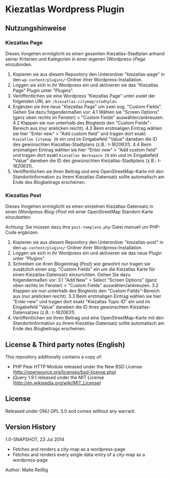 
Kiezatlas Wordpress Plugin
==========================

## Nutzungshinweise

### Kiezatlas Page

Dieses Vorgehen ermöglicht es einen gesamten Kiezatlas-Stadtplan anhand seiner Kriterien und Kategorien in einer eigenen (Wordpress-)_Page_ einzubinden.

1. Kopieren sie aus diesem Repository den Unterordner "kiezatlas-page" in den `wp-content/plugins/`-Ordner ihrer Wordpress-Installation.
2. Loggen sie sich in ihr Wordpress ein und aktivieren sie das "Kiezatlas Page" Plugin unter "Plugins".
3. Veröffentlichen sie eine Wordpress "Kiezatlas Page" unter _exakt_ der folgenden URL an: `/kiezatlas-citymap/stadtplan`.
4. Ergänzen sie ihre neue "Kiezatlas Page" um zwei sog. "Custom Fields". Gehen Sie dazu folgendermaßen vor:
4.1 Wählen sie "Screen Options" (ganz oben rechts im Fenster) > "Custom Fields" auswählen/ankreuzen.
4.2 Klappen sie nun unterhalb des Blogtexts den "Custom Fields"-Bereich aus (nur anklicken reicht).
4.3 Beim erstmaligen Eintrag wählen sie hier "Enter new" > "Add custom field" und tragen dort exakt `Kiezatlas Citymap ID` ein und im Eingabefeld "Value" daneben die ID des gewünschten Kiezatlas-Stadtplans (z.B.: _t-1620631_).
4.4 Beim erstmaligen Eintrag wählen sie hier "Enter new" > "Add custom field" und tragen dort exakt `Kiezatlas Workspace ID` ein und im Eingabefeld "Value" daneben die ID des gewünschten Kiezatlas-Stadtplans (z.B.: _t-1620631_).
5. Veröffentlichen sie ihren Beitrag und eine OpenStreetMap-Karte mit den Standortinformation zu ihrem Kiezatlas-Datensatz sollte automatisch am Ende des Blogbeitrags erscheinen.


### Kiezatlas Post

Dieses Vorgehen ermöglicht es einen einzelnen Kiezatlas-Datensatz in einen (Wordpress-Blog-)_Post_ mit einer OpenStreetMap Standort-Karte einzubetten.

Achtung: Sie müssen dazu ihre `post-template.php`-Datei manuell um PHP-Code ergänzen.

1. Kopieren sie aus diesem Repository den Unterordner "kiezatlas-post" in den `wp-content/plugins/`-Ordner ihrer Wordpress-Installation.
2. Loggen sie sich in ihr Wordpress ein und aktivieren sie das neue Plugin unter "Plugins".
3. Schreiben sie ihren Blogeintrag (_Post_) wie gewohnt nur tragen sie zusätzlich einen sog. "Custom Fields" ein um die Kiezatlas Karte für einen Kiezatlas-Datensatz einzurichten. Gehen Sie dazu folgendermaßen vor: 
3.1 "Add New" > Select "Screen Options" (ganz oben rechts im Fenster) > "Custom Fields" auswählen/ankreuzen.
3.2 Klappen sie nun unterhalb des Blogtexts den "Custom Fields"-Bereich aus (nur anklicken reicht).
3.3 Beim erstmaligen Eintrag wählen sie hier "Enter new" und tragen dort exakt "Kiezatlas Topic ID" ein und im Eingabefeld "Value" daneben die ID ihres gewünschten Kiezatlas-Datensatzes (z.B.: _t-1620631_).
4. Veröffentlichen sie ihren Beitrag und eine OpenStreetMap-Karte mit den Standortinformation zu ihrem Kiezatlas-Datensatz sollte automatisch am Ende des Blogbeitrags erscheinen.

## License & Third party notes (English) 

This repository additonally contains a copy of:
- PHP Pear HTTP Module released under the New BSD License (http://opensource.org/licenses/bsd-license.php)
- jQuery 1.9.1 released under the MIT License (http://en.wikipedia.org/wiki/MIT_License)

## License

Released under GNU GPL 3.0 and comes without any warrant.

## Version History

1.0-SNAPSHOT, 23 Jul 2014
- Fetches and renders a city-map as a wordpress-page
- Fetches and renders every single data-entry of a city-map as a wordpress-page

Author: Malte Reißig

